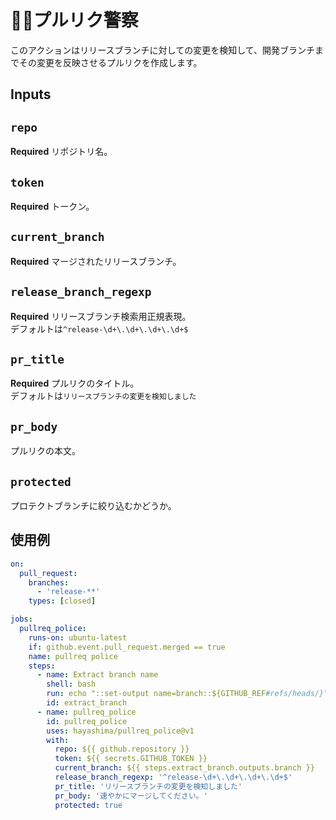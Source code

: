 # 👮‍♂️プルリク警察

このアクションはリリースブランチに対しての変更を検知して、開発ブランチまでその変更を反映させるプルリクを作成します。

## Inputs

## `repo`
**Required** リポジトリ名。  

## `token`
**Required** トークン。  

## `current_branch`
**Required** マージされたリリースブランチ。  

## `release_branch_regexp`
**Required** リリースブランチ検索用正規表現。  
デフォルトは`^release-\d+\.\d+\.\d+\.\d+$`

## `pr_title`
**Required** プルリクのタイトル。  
デフォルトは`リリースブランチの変更を検知しました`

## `pr_body`
プルリクの本文。

## `protected`
プロテクトブランチに絞り込むかどうか。

## 使用例

```.github/workflows/main.yml
on:
  pull_request:
    branches:
      - 'release-**'
    types: [closed]

jobs:
  pullreq_police:
    runs-on: ubuntu-latest
    if: github.event.pull_request.merged == true
    name: pullreq police
    steps:
      - name: Extract branch name
        shell: bash
        run: echo "::set-output name=branch::${GITHUB_REF#refs/heads/}"
        id: extract_branch
      - name: pullreq_police
        id: pullreq_police
        uses: hayashima/pullreq_police@v1
        with:
          repo: ${{ github.repository }}
          token: ${{ secrets.GITHUB_TOKEN }}
          current_branch: ${{ steps.extract_branch.outputs.branch }}
          release_branch_regexp: '^release-\d+\.\d+\.\d+\.\d+$'
          pr_title: 'リリースブランチの変更を検知しました'
          pr_body: '速やかにマージしてください。'
          protected: true
```
